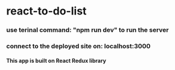 # react-to-do-list

### use terinal command: "npm run dev" to run the server
### connect to the deployed site on: localhost:3000

#### This app is built on React Redux library 
